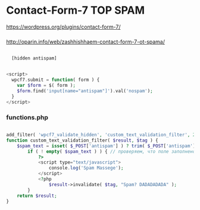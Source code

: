 # Contact-Form-7 TOP SPAM

<!--![](../../img/all-category.png)-->

https://wordpress.org/plugins/contact-form-7/

### 


http://oparin.info/web/zashhishhaem-contact-form-7-ot-spama/

```php
  
  [hidden antispam]

```

```php
    
<script>
  wpcf7.submit = function( form ) {
    var $form = $( form );
    $form.find('input[name="antispam"]').val('nospam');
  }
</script>

```


### functions.php

```php

add_filter( 'wpcf7_validate_hidden', 'custom_text_validation_filter', 20, 2 );
function custom_text_validation_filter( $result, $tag ) {
    $spam_text = isset( $_POST['antispam'] ) ? trim( $_POST['antispam'] ) : '';
        if ( ! empty( $spam_text ) ) { // проверяем, что поле заполнено
            ?>
            <script type="text/javascript">
                console.log('Spam Massege');
            </script>
            <?php
                $result->invalidate( $tag, "Spam? DADADADADA" );
        }
    return $result;
}

```

<!--#### In SCSS-->

<!--
* AJAX в WordPress - Миши Рудрастых
 [Links](https://misha.blog/wordpress/ajax.html)
* ajax-pagination - Миши Рудрастых
 [Links](https://misha.blog/wordpress/ajax-pagination.html)
* paginate_links [Links](https://developer.wordpress.org/reference/functions/paginate_links/)-->

